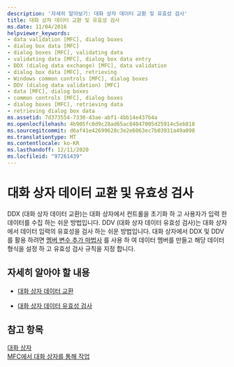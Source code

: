 ```yaml
---
description: '자세히 알아보기: 대화 상자 데이터 교환 및 유효성 검사'
title: 대화 상자 데이터 교환 및 유효성 검사
ms.date: 11/04/2016
helpviewer_keywords:
- data validation [MFC], dialog boxes
- dialog box data [MFC]
- dialog boxes [MFC], validating data
- validating data [MFC], dialog box data entry
- DDX (dialog data exchange) [MFC], data validation
- dialog box data [MFC], retrieving
- Windows common controls [MFC], dialog boxes
- DDV (dialog data validation) [MFC]
- data [MFC], dialog boxes
- common controls [MFC], dialog boxes
- dialog boxes [MFC], retrieving data
- retrieving dialog box data
ms.assetid: 7d373554-7330-43ae-abf1-4bb14e437b4a
ms.openlocfilehash: 4b905fc0d9c28ad65ac84047005d25914c5eb818
ms.sourcegitcommit: d6af41e42699628c3e2e6063ec7b03931a49a098
ms.translationtype: MT
ms.contentlocale: ko-KR
ms.lasthandoff: 12/11/2020
ms.locfileid: "97261439"
---
```

# <a name="dialog-data-exchange-and-validation"></a>대화 상자 데이터 교환 및 유효성 검사

DDX (대화 상자 데이터 교환)는 대화 상자에서 컨트롤을 초기화 하 고 사용자가 입력 한 데이터를 수집 하는 쉬운 방법입니다. DDV (대화 상자 데이터 유효성 검사)는 대화 상자에서 데이터 입력의 유효성을 검사 하는 쉬운 방법입니다. 대화 상자에서 DDX 및 DDV를 활용 하려면 [멤버 변수 추가 마법사](../ide/adding-a-member-variable-visual-cpp.md#add-member-variable-wizard) 를 사용 하 여 데이터 멤버를 만들고 해당 데이터 형식을 설정 하 고 유효성 검사 규칙을 지정 합니다.

## <a name="what-do-you-want-to-know-more-about"></a>자세히 알아야 할 내용

- [대화 상자 데이터 교환](dialog-data-exchange.md)

- [대화 상자 데이터 유효성 검사](dialog-data-validation.md)

## <a name="see-also"></a>참고 항목

[대화 상자](dialog-boxes.md)<br/>
[MFC에서 대화 상자를 통해 작업](life-cycle-of-a-dialog-box.md)

